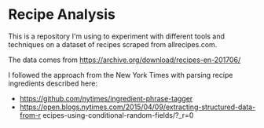 # Recipe Analysis

This is a repository I'm using to experiment with different tools and 
techniques on a dataset of recipes scraped from allrecipes.com.

The data comes from https://archive.org/download/recipes-en-201706/

I followed the approach from the New York Times with parsing recipe ingredients
described here: 
* https://github.com/nytimes/ingredient-phrase-tagger
* https://open.blogs.nytimes.com/2015/04/09/extracting-structured-data-from-r
ecipes-using-conditional-random-fields/?_r=0

